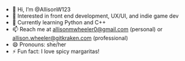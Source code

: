 - 👋 Hi, I’m @AllisonW123
- 👀 Interested in front end development, UX/UI, and indie game dev
- 🌱 Currently learning Python and C++
- 📫 Reach me at allisonmwheeler0@gmail.com (personal) or allison.wheeler@gitkraken.com (professional)
- 😄 Pronouns: she/her
- ⚡ Fun fact: I love spicy margaritas!

<!---
AllisonW123/AllisonW123 is a ✨ special ✨ repository because its `README.md` (this file) appears on your GitHub profile.
You can click the Preview link to take a look at your changes.
--->
